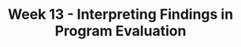 ---
layout: single_embed_slide
title: "Week 13 - Interpreting Findings in Program Evaluation"
presentation_id: j1y3Hq
canonical_url: /presentations/j1y3Hq/
slides:
  - slide_name: ../deck-5119-large-0.jpeg
    slide_thumbnail: ../deck-5119-thumb-0.jpeg
    slide_text: >
      <p>INTERPRETING FINDINGS ANALYZING AND UNDERSTANDING DATA FOR PROGRAM EVALUATION
      Jacob Campbell, LICSW Heritage University
      Spring 2020 SOWK 460</p>
      
  - slide_name: ../deck-5119-large-1.jpeg
    slide_thumbnail: ../deck-5119-thumb-1.jpeg
    slide_text: >
      <p>THE BLIND MEN AND THE ELEPHANT BY JOHN G. SAXE (READ BY TOM O’BEDLAM) HTTPS://YOUTU.BE/BJVBQEFNXIW</p>
      
  - slide_name: ../deck-5119-large-2.jpeg
    slide_thumbnail: ../deck-5119-thumb-2.jpeg
    slide_text: >
      <p>THE BLIND MEN AND THE ELEPHANT A PARABLE AND CONNECTION WITH DATA ANALYSIS
      They all all touched different parts of the elephant and believed that they were
      SPRING 2020
      SOWK 460 - INTERPRETING FINDINGS
      JACOB CAMPBELL, LICSW AT HERITAGE UNIVERSITY</p>
      
  - slide_name: ../deck-5119-large-3.jpeg
    slide_thumbnail: ../deck-5119-thumb-3.jpeg
    slide_text: >
      <p>AGENDA PLAN FOR CLASS TIME
      What is the purpose of data ananalysis Scales of measurement Types of calculation How we implement it for program evaluation
      SPRING 2020
      SOWK 460 - INTERPRETING FINDINGS
      JACOB CAMPBELL, LICSW AT HERITAGE UNIVERSITY</p>
      
  - slide_name: ../deck-5119-large-4.jpeg
    slide_thumbnail: ../deck-5119-thumb-4.jpeg
    slide_text: >
      <p>PURPOSE OF DATA ANALYSIS WHY DO WE DO THIS? DESCRIBE AND SUMMARIZE THE DATA
      IDENTIFY RELATIONSHIPS BETWEEN VARIABLES
      COMPARE VARIABLES
      IDENTIFY THE DIFFERENCE BETWEEN VARIABLES
      FORECAST OUTCOMES SPRING 2020
      SOWK 460 - INTERPRETING FINDINGS
      JACOB CAMPBELL, LICSW AT HERITAGE UNIVERSITY</p>
      
  - slide_name: ../deck-5119-large-5.jpeg
    slide_thumbnail: ../deck-5119-thumb-5.jpeg
    slide_text: >
      <p>T
      D
      ata can be classified into a nonnumerical or named categories, and the order in which these categories can be written or asked is arbitrary.
      he data can be classified into nonnumerical or named categories an inherent order exists among the response categories. Ordinal scales are seen in questions that call for ratings of quality (for example, very good, good, fair, poor, very poor) and agreement (for example, strongly agree, agree, disagree, strongly disagree).
      here numbers represent the possible response categories there is a natural ranking of the categories zero on the scale has meaning there is a quantifiable difference within categories and between consecutive categories.
      W
      SCALES OF MEASUREMENT NOMINAL SCALE
      SPRING 2020
      ORDINAL SCALE
      SOWK 460 - INTERPRETING FINDINGS
      NUMERICAL SCALE
      JACOB CAMPBELL, LICSW AT HERITAGE UNIVERSITY</p>
      
  - slide_name: ../deck-5119-large-6.jpeg
    slide_thumbnail: ../deck-5119-thumb-6.jpeg
    slide_text: >
      <p>TYPES OF CALCULATION METHODS USED TO CALCULATE DATA
      • Count
      (frequencies)
      • Percentage • Mean (average) • Mode (number of times)
      • Median (middle number)
      • Range • Standard deviation
      (amount of change)
      • Cross tabulation (comparative)
      • Change score
      (pretest / post test)
      • Quantitative
      analysis (SPSS)
      SPRING 2020
      SOWK 460 - INTERPRETING FINDINGS
      JACOB CAMPBELL, LICSW AT HERITAGE UNIVERSITY</p>
      
  - slide_name: ../deck-5119-large-7.jpeg
    slide_thumbnail: ../deck-5119-thumb-7.jpeg
    slide_text: >
      <p>SO WHERE DO WE GO FROM HERE? What kind of data have you collected How are you analyzing it Technical support</p>
      
---
